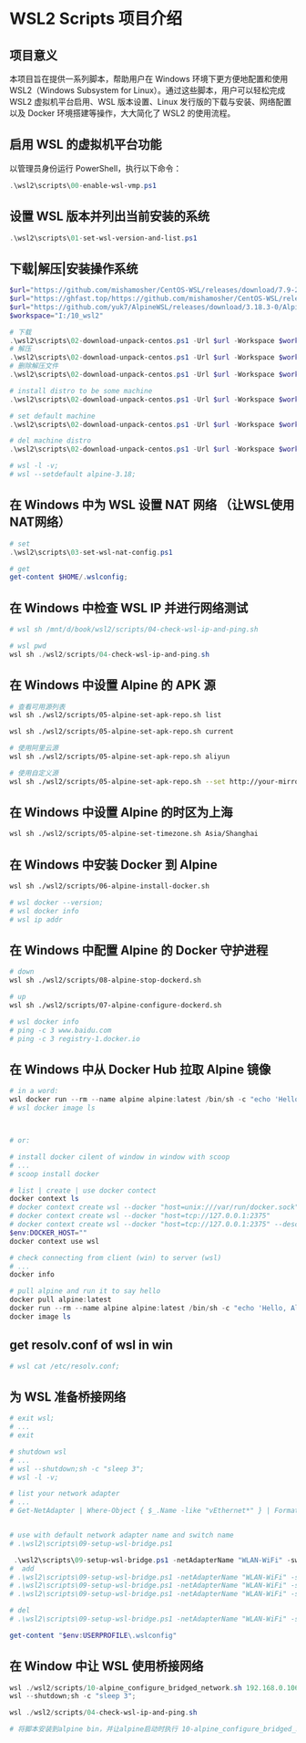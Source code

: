 # WSL2 Scripts 项目介绍

## 项目意义
本项目旨在提供一系列脚本，帮助用户在 Windows 环境下更方便地配置和使用 WSL2（Windows Subsystem for Linux）。通过这些脚本，用户可以轻松完成 WSL2 虚拟机平台启用、WSL 版本设置、Linux 发行版的下载与安装、网络配置以及 Docker 环境搭建等操作，大大简化了 WSL2 的使用流程。

## 启用 WSL 的虚拟机平台功能
以管理员身份运行 PowerShell，执行以下命令：
```powershell
.\wsl2\scripts\00-enable-wsl-vmp.ps1
```

## 设置 WSL 版本并列出当前安装的系统
```powershell
.\wsl2\scripts\01-set-wsl-version-and-list.ps1
```

## 下载|解压|安装操作系统

```powershell
$url="https://github.com/mishamosher/CentOS-WSL/releases/download/7.9-2211/CentOS7.zip"
$url="https://ghfast.top/https://github.com/mishamosher/CentOS-WSL/releases/download/9-stream-20230626/CentOS9-stream.zip"
$url="https://github.com/yuk7/AlpineWSL/releases/download/3.18.3-0/Alpine.zip";$WSL_DISTRO="alpine-3.18";$TODYFOMAT="20250530";
$workspace="I:/10_wsl2"

# 下载
.\wsl2\scripts\02-download-unpack-centos.ps1 -Url $url -Workspace $workspace -Action 3
# 解压
.\wsl2\scripts\02-download-unpack-centos.ps1 -Url $url -Workspace $workspace -Action 4
# 删除解压文件
.\wsl2\scripts\02-download-unpack-centos.ps1 -Url $url -Workspace $workspace -Action 5

# install distro to be some machine
.\wsl2\scripts\02-download-unpack-centos.ps1 -Url $url -Workspace $workspace -Action 6 -WSL_DISTRO "$WSL_DISTRO" -TODYFOMAT "$TODYFOMAT"

# set default machine
.\wsl2\scripts\02-download-unpack-centos.ps1 -Url $url -Workspace $workspace -Action 7 -WSL_DISTRO "$WSL_DISTRO" 

# del machine distro
.\wsl2\scripts\02-download-unpack-centos.ps1 -Url $url -Workspace $workspace -Action 8 -WSL_DISTRO "$WSL_DISTRO"

# wsl -l -v;
# wsl --setdefault alpine-3.18;
```

## 在 Windows 中为 WSL 设置 NAT 网络 （让WSL使用NAT网络）
```powershell
# set
.\wsl2\scripts\03-set-wsl-nat-config.ps1

# get
get-content $HOME/.wslconfig;
```

## 在 Windows 中检查 WSL IP 并进行网络测试
```powershell
# wsl sh /mnt/d/book/wsl2/scripts/04-check-wsl-ip-and-ping.sh

# wsl pwd
wsl sh ./wsl2/scripts/04-check-wsl-ip-and-ping.sh
```


## 在 Windows 中设置 Alpine 的 APK 源
```bash
# 查看可用源列表
wsl sh ./wsl2/scripts/05-alpine-set-apk-repo.sh list

wsl sh ./wsl2/scripts/05-alpine-set-apk-repo.sh current

# 使用阿里云源
wsl sh ./wsl2/scripts/05-alpine-set-apk-repo.sh aliyun

# 使用自定义源
wsl sh ./wsl2/scripts/05-alpine-set-apk-repo.sh --set http://your-mirror.com/alpine/v3.18/main
```


## 在 Windows 中设置 Alpine 的时区为上海
```bash
wsl sh ./wsl2/scripts/05-alpine-set-timezone.sh Asia/Shanghai
```


## 在 Windows 中安装 Docker 到 Alpine
```bash
wsl sh ./wsl2/scripts/06-alpine-install-docker.sh

# wsl docker --version;
# wsl docker info
# wsl ip addr
```

## 在 Windows 中配置 Alpine 的 Docker 守护进程
```bash
# down
wsl sh ./wsl2/scripts/08-alpine-stop-dockerd.sh

# up
wsl sh ./wsl2/scripts/07-alpine-configure-dockerd.sh

# wsl docker info
# ping -c 3 www.baidu.com
# ping -c 3 registry-1.docker.io

```

## 在 Windows 中从 Docker Hub 拉取 Alpine 镜像

```powershell
# in a word:
wsl docker run --rm --name alpine alpine:latest /bin/sh -c "echo 'Hello, Alpine!'"
# wsl docker image ls 



# or:

# install docker cilent of window in window with scoop
# ...
# scoop install docker

# list | create | use docker contect
docker context ls 
# docker context create wsl --docker "host=unix:///var/run/docker.sock"
# docker context create wsl --docker "host=tcp://127.0.0.1:2375"
# docker context create wsl --docker "host=tcp://127.0.0.1:2375" --description "Current DOCKER_HOST based configuration"
$env:DOCKER_HOST=""
docker context use wsl 

# check connecting from client (win) to server (wsl)
# ...
docker info

# pull alpine and run it to say hello
docker pull alpine:latest
docker run --rm --name alpine alpine:latest /bin/sh -c "echo 'Hello, Alpine!'"
docker image ls 

```


## get resolv.conf of wsl in win
```bash
# wsl cat /etc/resolv.conf;
```


## 为 WSL 准备桥接网络
```powershell
# exit wsl;
# ...
# exit

# shutdown wsl
# ...
# wsl --shutdown;sh -c "sleep 3";
# wsl -l -v;

# list your network adapter
# ...
# Get-NetAdapter | Where-Object { $_.Name -like "vEthernet*" } | Format-Table Name,InterfaceDescription,Status


# use with default network adapter name and switch name
# .\wsl2\scripts\09-setup-wsl-bridge.ps1

 .\wsl2\scripts\09-setup-wsl-bridge.ps1 -netAdapterName "WLAN-WiFi" -switchName "WslBridge"
#  add
# .\wsl2\scripts\09-setup-wsl-bridge.ps1 -netAdapterName "WLAN-WiFi" -switchName "WslBridge" -Action 1
# .\wsl2\scripts\09-setup-wsl-bridge.ps1 -netAdapterName "WLAN-WiFi" -switchName "WslBridge" -Action 2
# .\wsl2\scripts\09-setup-wsl-bridge.ps1 -netAdapterName "WLAN-WiFi" -switchName "WslBridge" -Action 3

# del
# .\wsl2\scripts\09-setup-wsl-bridge.ps1 -netAdapterName "WLAN-WiFi" -switchName "WslBridge" -Action 4

get-content "$env:USERPROFILE\.wslconfig"
```


## 在 Window 中让 WSL 使用桥接网络
```powershell
wsl ./wsl2/scripts/10-alpine_configure_bridged_network.sh 192.168.0.106/24 192.168.0.1 192.168.0.1;
wsl --shutdown;sh -c "sleep 3";

wsl ./wsl2/scripts/04-check-wsl-ip-and-ping.sh

# 将脚本安装到alpine bin，并让alpine启动时执行 10-alpine_configure_bridged_network.sh 192.168.0.106/24 192.168.0.1 192.168.0.1;
```

<!-- ## 将脚本安装到 Alpine 的 bin 目录并在启动时自动运行 -->

<!-- ## 清理 WSL 桥接网络 -->
